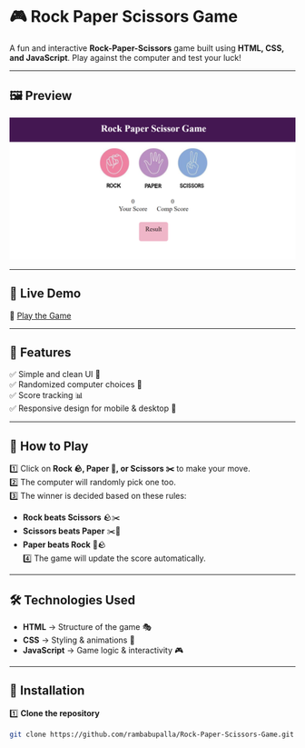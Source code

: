 # 🎮 Rock Paper Scissors Game  

A fun and interactive **Rock-Paper-Scissors** game built using **HTML, CSS, and JavaScript**. Play against the computer and test your luck!  

---


## 🖼️ Preview  
![Game Screenshot](images/Screenshot.png)  

---


## 🚀 Live Demo  
🔗 [Play the Game](https://rambabupalla.github.io/Rock-Paper-Scissors-Game/)  

---



## 📌 Features  
✅ Simple and clean UI 🎨  
✅ Randomized computer choices 🤖  
✅ Score tracking 📊  
✅ Responsive design for mobile & desktop 📱  

---

## 🎯 How to Play  
1️⃣ Click on **Rock 🪨, Paper 📄, or Scissors ✂️** to make your move.  
2️⃣ The computer will randomly pick one too.  
3️⃣ The winner is decided based on these rules:  
   - **Rock beats Scissors** 🪨✂️  
   - **Scissors beats Paper** ✂️📄  
   - **Paper beats Rock** 📄🪨  
4️⃣ The game will update the score automatically.  

---

## 🛠️ Technologies Used  
- **HTML** → Structure of the game 🎭  
- **CSS** → Styling & animations 🎨  
- **JavaScript** → Game logic & interactivity 🎮  

---

## 📝 Installation  
1️⃣ **Clone the repository**  
   ```sh
   git clone https://github.com/rambabupalla/Rock-Paper-Scissors-Game.git
